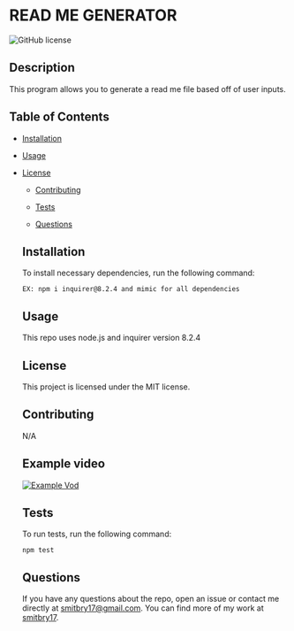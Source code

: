 # READ ME GENERATOR

![GitHub license](https://img.shields.io/badge/license-MIT-blue.svg)

## Description

This program allows you to generate a read me file based off of user inputs.

## Table of Contents

- [Installation](#installation)

- [Usage](#usage)

- [License](#license)

  - [Contributing](#contributing)

  - [Tests](#tests)

  - [Questions](#questions)

  ## Installation

  To install necessary dependencies, run the following command:

  ```
  EX: npm i inquirer@8.2.4 and mimic for all dependencies
  ```

  ## Usage

  This repo uses node.js and inquirer version 8.2.4

  ## License

  This project is licensed under the MIT license.

  ## Contributing

  N/A

  ## Example video

  [![Example Vod](https://img.youtube.com/vi/2mJWJY67Iw4/0.jpg)](https://www.youtube.com/watch?v=2mJWJY67Iw4)

  ## Tests

  To run tests, run the following command:

  ```
  npm test
  ```

  ## Questions

  If you have any questions about the repo, open an issue or contact me directly at smitbry17@gmail.com. You can find more of my work at [smitbry17](https://github.com/smitbry17/).
